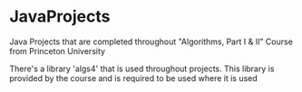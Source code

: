 # JavaProjects
Java Projects that are completed throughout "Algorithms, Part I & II" Course from Princeton University

There's a library 'algs4' that is used throughout projects. This library is provided by the course and is required to be used where it is used
